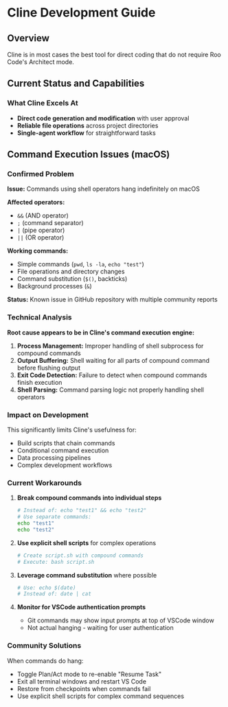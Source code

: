 # Cline Development Guide

## Overview

Cline is in most cases the best tool for direct coding that do not require Roo Code's Architect mode.

## Current Status and Capabilities

### What Cline Excels At

-   **Direct code generation and modification** with user approval
-   **Reliable file operations** across project directories
-   **Single-agent workflow** for straightforward tasks

## Command Execution Issues (macOS)

### Confirmed Problem

**Issue:** Commands using shell operators hang indefinitely on macOS

**Affected operators:**

-   `&&` (AND operator)
-   `;` (command separator)
-   `|` (pipe operator)
-   `||` (OR operator)

**Working commands:**

-   Simple commands (`pwd`, `ls -la`, `echo "test"`)
-   File operations and directory changes
-   Command substitution (`$()`, backticks)
-   Background processes (`&`)

**Status:** Known issue in GitHub repository with multiple community reports

### Technical Analysis

**Root cause appears to be in Cline's command execution engine:**

1. **Process Management:** Improper handling of shell subprocess for compound commands
2. **Output Buffering:** Shell waiting for all parts of compound command before flushing output
3. **Exit Code Detection:** Failure to detect when compound commands finish execution
4. **Shell Parsing:** Command parsing logic not properly handling shell operators

### Impact on Development

This significantly limits Cline's usefulness for:

-   Build scripts that chain commands
-   Conditional command execution
-   Data processing pipelines
-   Complex development workflows

### Current Workarounds

1. **Break compound commands into individual steps**

    ```bash
    # Instead of: echo "test1" && echo "test2"
    # Use separate commands:
    echo "test1"
    echo "test2"
    ```

2. **Use explicit shell scripts** for complex operations

    ```bash
    # Create script.sh with compound commands
    # Execute: bash script.sh
    ```

3. **Leverage command substitution** where possible

    ```bash
    # Use: echo $(date)
    # Instead of: date | cat
    ```

4. **Monitor for VSCode authentication prompts**
    - Git commands may show input prompts at top of VSCode window
    - Not actual hanging - waiting for user authentication

### Community Solutions

When commands do hang:

-   Toggle Plan/Act mode to re-enable "Resume Task"
-   Exit all terminal windows and restart VS Code
-   Restore from checkpoints when commands fail
-   Use explicit shell scripts for complex command sequences
